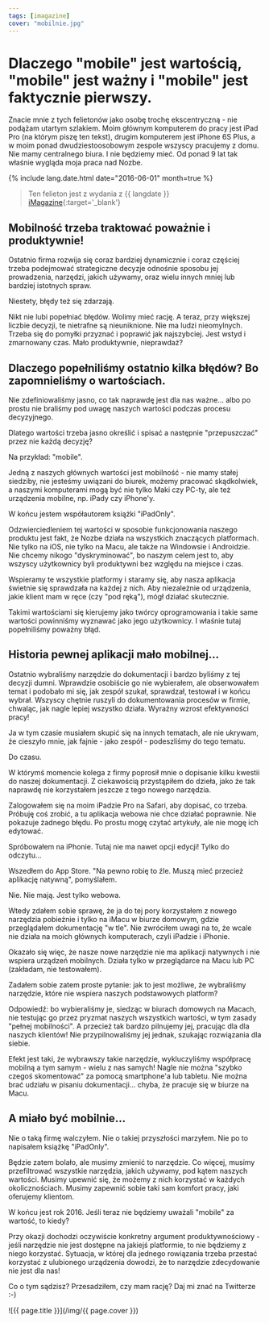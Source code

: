 ```yaml
---
tags: [imagazine]
cover: "mobilnie.jpg"
---
```


# Dlaczego "mobile" jest wartością, "mobile" jest ważny i "mobile" jest faktycznie pierwszy.

Znacie mnie z tych felietonów jako osobę trochę ekscentryczną - nie podążam utartym szlakiem. Moim głównym komputerem do pracy jest iPad Pro (na którym piszę ten tekst), drugim komputerem jest iPhone 6S Plus, a w moim ponad dwudziestoosobowym zespole wszyscy pracujemy z domu. Nie mamy centralnego biura. I nie będziemy mieć. Od ponad 9 lat tak właśnie wygląda moja praca nad Nozbe.

<!--More-->

{% include lang.date.html date="2016-06-01" month=true %}

> Ten felieton jest z wydania z {{ langdate }} [iMagazine](https://imagazine.pl){:target='_blank'}

## Mobilność trzeba traktować poważnie i produktywnie!

Ostatnio firma rozwija się coraz bardziej dynamicznie i coraz częściej trzeba podejmować strategiczne decyzje odnośnie sposobu jej prowadzenia, narzędzi, jakich używamy, oraz wielu innych mniej lub bardziej istotnych spraw.

Niestety, błędy też się zdarzają.

Nikt nie lubi popełniać błędów. Wolimy mieć rację. A teraz, przy większej liczbie decyzji, te nietrafne są nieuniknione. Nie ma ludzi nieomylnych. Trzeba się do pomyłki przyznać i poprawić jak najszybciej. Jest wstyd i zmarnowany czas. Mało produktywnie, nieprawdaż?

## Dlaczego popełniliśmy ostatnio kilka błędów? Bo zapomnieliśmy o wartościach.

Nie zdefiniowaliśmy jasno, co tak naprawdę jest dla nas ważne... albo po prostu nie braliśmy pod uwagę naszych wartości podczas procesu decyzyjnego.

Dlatego wartości trzeba jasno określić i spisać a następnie "przepuszczać" przez nie każdą decyzję?

Na przykład: "mobile".

Jedną z naszych głównych wartości jest mobilność - nie mamy stałej siedziby, nie jesteśmy uwiązani do biurek, możemy pracować skądkolwiek, a naszymi komputerami mogą być nie tylko Maki czy PC-ty, ale też urządzenia mobilne, np. iPady czy iPhone'y.

W końcu jestem współautorem książki "iPadOnly".

Odzwierciedleniem tej wartości w sposobie funkcjonowania naszego produktu jest fakt, że Nozbe działa na wszystkich znaczących platformach. Nie tylko na iOS, nie tylko na Macu, ale także na Windowsie i Androidzie. Nie chcemy nikogo "dyskryminować", bo naszym celem jest to, aby wszyscy użytkownicy byli produktywni bez względu na miejsce i czas.

Wspieramy te wszystkie platformy i staramy się, aby nasza aplikacja świetnie się sprawdzała na każdej z nich. Aby niezależnie od urządzenia, jakie klient mam w ręce (czy "pod ręką"), mógł działać skutecznie.

Takimi wartościami się kierujemy jako twórcy oprogramowania i takie same wartości powinniśmy wyznawać jako jego użytkownicy. I właśnie tutaj popełniliśmy poważny błąd.

## Historia pewnej aplikacji mało mobilnej…

Ostatnio wybraliśmy narzędzie do dokumentacji i bardzo byliśmy z tej decyzji dumni. Wprawdzie osobiście go nie wybierałem, ale obserwowałem temat i podobało mi się, jak zespół szukał, sprawdzał, testował i w końcu wybrał. Wszyscy chętnie ruszyli do dokumentowania procesów w firmie, chwaląc, jak nagle lepiej wszystko działa. Wyraźny wzrost efektywności pracy!

Ja w tym czasie musiałem skupić się na innych tematach, ale nie ukrywam, że cieszyło mnie, jak fajnie - jako zespół - podeszliśmy do tego tematu.

Do czasu.

W którymś momencie kolega z firmy poprosił mnie o dopisanie kilku kwestii do naszej dokumentacji. Z ciekawością przystąpiłem do dzieła, jako że tak naprawdę nie korzystałem jeszcze z tego nowego narzędzia.

Zalogowałem się na moim iPadzie Pro na Safari, aby dopisać, co trzeba. Próbuję coś zrobić, a tu aplikacja webowa nie chce działać poprawnie. Nie pokazuje żadnego błędu. Po prostu mogę czytać artykuły, ale nie mogę ich edytować. 

Spróbowałem na iPhonie. Tutaj nie ma nawet opcji edycji! Tylko do odczytu...

Wszedłem do App Store. "Na pewno robię to źle. Muszą mieć przecież aplikację natywną", pomyślałem.

Nie. Nie mają. Jest tylko webowa.

Wtedy zdałem sobie sprawę, że ja do tej pory korzystałem z nowego narzędzia pobieżnie i tylko na iMacu w biurze domowym, gdzie przeglądałem dokumentację "w tle". Nie zwróciłem uwagi na to, że wcale nie działa na moich głównych komputerach, czyli iPadzie i iPhonie.

Okazało się więc, że nasze nowe narzędzie nie ma aplikacji natywnych i nie wspiera urządzeń mobilnych. Działa tylko w przeglądarce na Macu lub PC (zakładam, nie testowałem).

Zadałem sobie zatem proste pytanie: jak to jest możliwe, że wybraliśmy narzędzie, które nie wspiera naszych podstawowych platform?

Odpowiedź: bo wybieraliśmy je, siedząc w biurach domowych na Macach, nie testując go przez pryzmat naszych wszystkich wartości, w tym zasady "pełnej mobilności". A przecież tak bardzo pilnujemy jej, pracując dla dla naszych klientów! Nie przypilnowaliśmy jej jednak, szukając rozwiązania dla siebie.

Efekt jest taki, że wybrawszy takie narzędzie, wykluczyliśmy współpracę mobilną a tym samym - wielu z nas samych! Nagle nie można "szybko czegoś skomentować" za pomocą smartphone'a lub tabletu. Nie można brać udziału w pisaniu dokumentacji... chyba, że pracuje się w biurze na Macu.

## A miało być mobilnie…

Nie o taką firmę walczyłem. Nie o takiej przyszłości marzyłem. Nie po to napisałem książkę "iPadOnly".

Będzie zatem bolało, ale musimy zmienić to narzędzie. Co więcej, musimy przefiltrować wszystkie narzędzia, jakich używamy, pod kątem naszych wartości. Musimy upewnić się, że możemy z nich korzystać w każdych okolicznościach. Musimy zapewnić sobie taki sam komfort pracy, jaki oferujemy klientom.

W końcu jest rok 2016. Jeśli teraz nie będziemy uważali "mobile" za wartość, to kiedy?

Przy okazji dochodzi oczywiście konkretny argument produktywnościowy - jeśli narzędzie nie jest dostępne na jakiejś platformie, to nie będziemy z niego korzystać. Sytuacja, w której dla jednego rowiązania trzeba przestać korzystać z ulubionego urządzenia dowodzi, że to narzędzie zdecydowanie nie jest dla nas!

Co o tym sądzisz? Przesadziłem, czy mam rację? Daj mi znać na Twitterze :-)

![{{ page.title }}](/img/{{ page.cover }})

[n]: https://nozbe.com/pl/?a=mike
[np]: https://nozbe.com/pl/personal/?a=mike